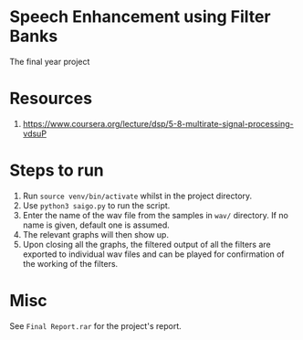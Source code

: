 # Speech Enhancement using Filter Banks
The final year project


# Resources
1. https://www.coursera.org/lecture/dsp/5-8-multirate-signal-processing-vdsuP

# Steps to run
1. Run `source venv/bin/activate` whilst in the project directory.
2. Use `python3 saigo.py` to run the script.
3. Enter the name of the wav file from the samples in `wav/` directory. If no name is given, default one is assumed.
4. The relevant graphs will then show up. 
5. Upon closing all the graphs, the filtered output of all the filters are exported to individual wav files and can be played for confirmation of the working of the filters.

# Misc
See `Final Report.rar` for the project's report.
